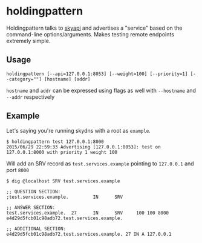 # holdingpattern

Holdingpattern talks to [skyapi](https://github.com/mediocregopher/skyapi/) and advertises a "service"
based on the command-line options/arguments. Makes testing remote endpoints extremely simple.

## Usage

```
holdingpattern [--api=127.0.0.1:8053] [--weight=100] [--priority=1] [--category=""] [hostname] [addr]
```
`hostname` and `addr` can be expressed using flags as well with `--hostname` and `--addr` respectively

## Example

Let's saying you're running skydns with a root as `example`.
```
$ holdingpattern test 127.0.0.1:8000
2015/06/29 22:59:33 Advertising [127.0.0.1:8053]: test on 127.0.0.1:8000 with priority 1 weight 100
```
Will add an SRV record as `test.services.example` pointing to `127.0.0.1` and port `8000`
```
$ dig @localhost SRV test.services.example

;; QUESTION SECTION:
;test.services.example.         IN      SRV

;; ANSWER SECTION:
test.services.example.  27      IN      SRV     100 100 8000 e4d29d5fcb01c98adb72.test.services.example.

;; ADDITIONAL SECTION:
e4d29d5fcb01c98adb72.test.services.example. 27 IN A 127.0.0.1
```
